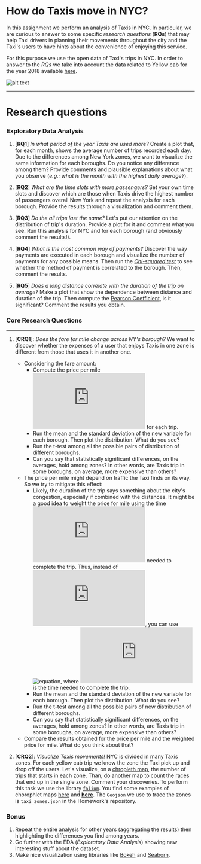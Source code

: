 # How do Taxis move in NYC? 
In this assignment we perform an analysis of Taxis in NYC. In particular, we are curious to answer to some specific *research questions* (__RQs__) that may help Taxi drivers in planning their movements throughout the city and the Taxi's users to have hints about the convenience of enjoying this service.

For this purpose we use the open data of Taxi's trips in NYC. In order to answer to the *RQs* we take into account the data related to Yellow cab for the year 2018 available [here](http://www.nyc.gov/html/tlc/html/about/trip_record_data.shtml).

![alt text](https://www.brickunderground.com/sites/default/files/styles/blog_primary_image/public/blog/images/4859177053_c3fb190917_o.jpg "Logo Title Text 1")

____

# Research questions

### Exploratory Data Analysis
1. [__RQ1__]  *In what period of the year Taxis are used more?* Create a plot that, for each month, shows the average number of trips recorded each day. Due to the differences among New York zones, we want to visualize the same information for each boroughs. Do you notice any difference among them? Provide comments and plausible explanations about what you observe (*e.g.: what is the month with the highest daily average?*). 

2. [__RQ2__] *What are the time slots with more passengers?* Set your own time slots and discover which are those when Taxis drive the highest number of passengers overall New York and repeat the analysis for each borough. Provide the results through a visualization and comment them. 

3. [__RQ3__] *Do the all trips last the same?* Let's put our attention on the distribution of trip's duration. Provide a plot for it and comment what you see. Run this analysis for NYC and for each borough (and obviously comment the results!). 

4. [__RQ4__] *What is the most common way of payments?* Discover the way payments are executed in each borough and visualize the number of payments for any possible means. Then run the [*Chi-squared test*](http://learntech.uwe.ac.uk/da/Default.aspx?pageid=1440) to see whether the method of payment is correlated to the borough. Then, comment the results.

5. [__RQ5__] *Does a long distance correlate with the duration of the trip on average?* Make a plot that show the dependence between distance and duration of the trip. Then compute the [Pearson Coefficient](https://en.wikipedia.org/wiki/Pearson_correlation_coefficient), is it significant? Comment the results you obtain.

### Core Research Questions

____
1. [__CRQ1__]: *Does the fare for mile change across NY's borough?* We want to discover whether the expenses of a user that enjoys Taxis in one zone is different from those that uses it in another one.
    * Considering the fare amount:
		- Compute the price per mile ![equation](https://latex.codecogs.com/gif.latex?P) for each trip.
        - Run the mean and the standard deviation of the new variable for each borough. Then plot the distribution. What do you see?
        - Run the t-test among all the possible pairs of distribution of different boroughs.
        - Can you say that statistically significant differences, on the averages, hold among zones? In other words, are Taxis trip in some boroughs, on average, more expensive than others? 
    * The price per mile might depend on traffic the Taxi finds on its way. So we try to mitigate this effect:
        - Likely, the duration of the trip says something about the city's congestion, especially if combined with the distances. It might be a good idea to weight the price for mile using the time ![equation](https://latex.codecogs.com/gif.latex?T) needed to complete the trip. Thus, instead of ![equation](https://latex.codecogs.com/gif.latex?P), you can use ![equation](https://latex.codecogs.com/gif.latex?P'&space;=&space;\frac{P}{T}), where ![equation](https://latex.codecogs.com/gif.latex?T) is the time needed to complete the trip.
        - Run the mean and the standard deviation of the new variable for each borough. Then plot the distribution. What do you see?
        - Run the t-test among all the possible pairs of new distribution of different boroughs.
        - Can you say that statistically significant differences, on the averages, hold among zones? In other words, are Taxis trip in some boroughs, on average, more expensive than others?            
    * Compare the results obtained for the price per mile and the weighted price for mile. What do you think about that?
    
2. [__CRQ2__]: *Visualize Taxis movements!* NYC is divided in many Taxis zones. For each yellow cab trip we know the zone the Taxi pick up and drop off the users. Let's visualize, on a [chropleth map](https://en.wikipedia.org/wiki/Choropleth_map), the number of trips that starts in each zone. Than, do another map to count the races that end up in the single zone. Comment your discoveries. To perform this task we use the library [`folium`](https://github.com/python-visualization/folium). You find some examples of chorophlet maps [here](https://nbviewer.jupyter.org/github/python-visualization/folium/blob/master/examples/Colormaps.ipynb) and [__here__](https://medium.com/@austinlasseter/using-folium-to-generate-a-simple-map-of-your-pandas-data-87ddc5d55f8d). The `Geojson` we use to trace the zones is `taxi_zones.json` in the Homework's repository.


### Bonus
1. Repeat the entire analysis for other years (aggregating the results) then highlighting the differences you find among years.
2. Go further with the EDA (*Exploratory Data Analysis*) showing new interesting stuff about the dataset.
3. Make nice visualization using libraries like [Bokeh](https://bokeh.pydata.org/en/latest/) and [Seaborn](https://seaborn.pydata.org/).

